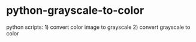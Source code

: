 # python-grayscale-to-color
python scripts: 1) convert color image to grayscale 2) convert grayscale to color
